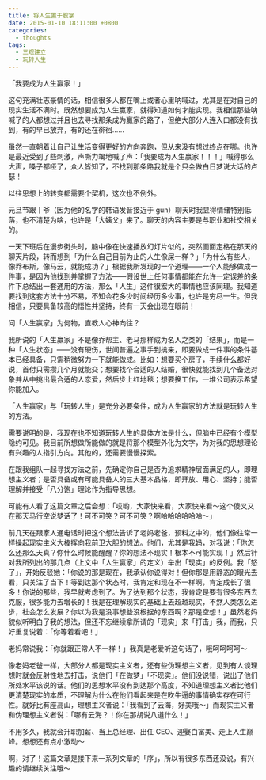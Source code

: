 ```yaml
---
title: 将人生置于股掌
date: 2015-01-10 18:11:00 +0800
categories:
  - thoughts
tags:
  - 三观建立
  - 玩转人生
---
```

「我要成为人生赢家！」

这句充满壮志豪情的话，相信很多人都在嘴上或者心里呐喊过，尤其是在对自己的现实生活不满时。既然想要成为人生赢家，就得知道如何才能实现。我相信那些呐喊了的人都想过并且也去寻找那条成为赢家的路了，但绝大部分人连入口都没有找到，有的早已放弃，有的还在徘徊……

虽然一直朝着让自己让生活变得更好的方向奔跑，但从来没有想过终点在哪。也许是最近受到了些刺激，声嘶力竭地喊了声：「我要成为人生赢家！！！」喊得那么大声，嗓子都哑了，众人皆知了，不找到那条路我就是个只会做白日梦说大话的卢瑟！

以往思想上的转变都需要个契机，这次也不例外。

元旦节跟丨爷（因为他的名字的韩语发音接近于 gun）聊天时我显得情绪特别低落，也不清楚为啥，也许是「大姨父」来了。聊天的内容主要是与职业和社交相关的。

一天下班后在漫步街头时，脑中像在快速播放幻灯片似的，突然画面定格在那天的聊天片段，转而想到「为什么自己目前为止的人生像屎一样？」「为什么有些人，像乔布斯，像马云，就能成功？」根据我所发现的一个道理——一个人能够做成一件事，是因为他找到并掌握了方法——假设世上任何事情都能在允许一定误差的条件下总结出一套通用的方法，那么「人生」这件很宏大的事情也应该同理。我知道要找到这套方法十分不易，不知会花多少时间经历多少事，也许是穷尽一生。但我相信，只要具备较高的悟性并坚持，终有一天会出现在眼前！

问「人生赢家」为何物，直教人心神向往？

我所说的「人生赢家」不是像乔帮主、老马那样成为名人之类的「结果」，而是一种「人生状态」——没有硬伤，世间普遍之事手到擒来，即要做成一件事的条件基本已经具备，只需稍微努力一下就能做成。比如：想要买个房子，手续什么都好说，首付只需攒几个月就能交；想要找个合适的人结婚，很快就能找到几个备选对象并从中挑出最合适的人恋爱，然后步上红地毯；想要换工作，一堆公司表示希望你能加入。

「人生赢家」与「玩转人生」是充分必要条件，成为人生赢家的方法就是玩转人生的方法。

需要说明的是，我现在也不知道玩转人生的具体方法是什么，但脑中已经有个模型隐约可见。我目前所想做所能做的就是将那个模型外化为文字，为对我的思想理论有兴趣的人指引方向。其他的，还需要慢慢探索。

在跟我组队一起寻找方法之前，先确定你自己是否为追求精神层面满足的人，即理想主义者；是否具备或有可能具备人的三大基本品格，即开放、用心、坚持；能否理解并接受「八分饱」理论作为指导思想。

可能有人看了这篇文章之后会想：「哎哟，大家快来看，大家快来看～这个傻叉又在那天马行空说梦话了！可不可笑？可不可笑？啊哈哈哈哈哈哈～」

前几天在跟家人通电话时把这个想法告诉了老妈老爸，预料之中的，他们像往常一样操起现实主义大棒挥向我前卫大胆的想法。他们，尤其是我妈，对我说：「你怎么还那么天真？你什么时候能醒醒？你的想法不现实！根本不可能实现！」然后针对我所列出的那几点（上文中「人生赢家」的定义）举出「现实」的反例。我「怒了」，开始反驳她：「你说的那是现在，我承认你说得对！但你那是用静态的眼光去看，只关注了当下！等到达那个状态时，我肯定和现在不一样啊，肯定成长了很多！你说的那些，我早就考虑到了。为了达到那个状态，我肯定是要有很多东西去克服，很多能力去增长的！我是在理解现实的基础上去超越现实，不然人类怎么进步，社会怎么发展？你以为我是没事想些没根据的东西啊？那是空想！」虽然老妈貌似听明白了我的想法，但还不忘继续拿所谓的「现实」来「打击」我，而我，只好重复说着：「你等着看吧！」

老妈常说我：「你就跟正常人不一样！」我真是老爱听这句话了，哦呵呵呵呵～

像老妈老爸一样，大部分人都是现实主义者，还有些伪理想主义者，见到有人谈理想时就会反射性地去打击，说他们「在做梦」「不现实」。他们没说错，说出了他们所处水平该说的话。他们的思想水平没有到达那个高度，不知道理想主义者比他们更清楚现实的本质，不理解为什么在他们看起来是在吹牛逼的事情确实存在可行性。就好比有座高山，理想主义者说：「我看到了云海，好美哦～」而现实主义者和伪理想主义者说：「哪有云海？！你在那胡说八道什么！」

不用多久，我就会升职加薪、当上总经理、出任 CEO、迎娶白富美、走上人生巅峰。想想还有点小激动～

啊，对了！这篇文章是接下来一系列文章的「序」，所以有很多东西还没说，有兴趣的请继续关注哦～

